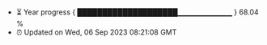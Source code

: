 - ⏳ Year progress { ████████████████████▁▁▁▁▁▁▁▁▁▁ } 68.04 %
- ⏰ Updated on Wed, 06 Sep 2023 08:21:08 GMT

